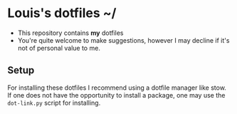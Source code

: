 # Louis's dotfiles ~/

- This repository contains **my** dotfiles
- You're quite welcome to make suggestions, however I may decline if it's not of
  personal value to me.

## Setup

For installing these dotfiles I recommend using a dotfile manager like stow. If
one does not have the opportunity to install a package, one may use the
`dot-link.py` script for installing.